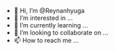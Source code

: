 - 👋 Hi, I’m @Reynanhyuga
- 👀 I’m interested in ...
- 🌱 I’m currently learning ...
- 💞️ I’m looking to collaborate on ...
- 📫 How to reach me ...

<!---
Reynanhyuga/Reynanhyuga is a ✨ special ✨ repository because its `README.md` (this file) appears on your GitHub profile.
You can click the Preview link to take a look at your changes.
--->
